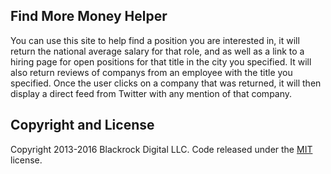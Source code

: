 
## Find More Money Helper

You can use this site to help find a position you are interested in, it will return the national average salary for that role, and as well as a link to a hiring page for open positions for that title in the city you specified. It will also return reviews of companys from an employee with the title you specified.  Once the user clicks on a company that was returned, it will then display a direct feed from Twitter with any mention of that company.  

## Copyright and License

Copyright 2013-2016 Blackrock Digital LLC. Code released under the [MIT](https://github.com/BlackrockDigital/startbootstrap-business-casual/blob/gh-pages/LICENSE) license.
